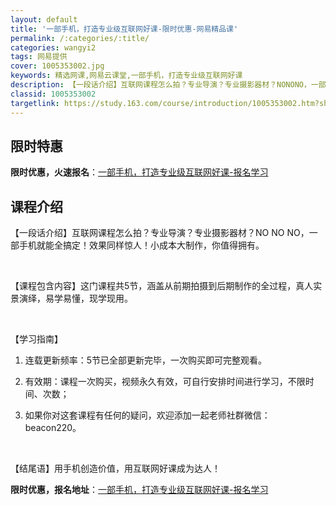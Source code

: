 ```yaml
---
layout: default
title: '一部手机，打造专业级互联网好课-限时优惠-网易精品课'
permalink: /:categories/:title/
categories: wangyi2
tags: 网易提供
cover: 1005353002.jpg
keywords: 精选网课,网易云课堂,一部手机，打造专业级互联网好课
description: 【一段话介绍】互联网课程怎么拍？专业导演？专业摄影器材？NONONO，一部手机就能全搞定！效果同样惊人！小成本大制作，你
classid: 1005353002
targetlink: https://study.163.com/course/introduction/1005353002.htm?share=1&shareId=1025206652&utm_campaign=share&utm_medium=iphoneShare&utm_source=&utm_u=1025206652
---
```


## 限时特惠

**限时优惠，火速报名**：[一部手机，打造专业级互联网好课-报名学习](https://study.163.com/course/introduction/1005353002.htm?share=1&shareId=1025206652&utm_campaign=share&utm_medium=iphoneShare&utm_source=&utm_u=1025206652)

## 课程介绍

【一段话介绍】互联网课程怎么拍？专业导演？专业摄影器材？NO NO NO，一部手机就能全搞定！效果同样惊人！小成本大制作，你值得拥有。

 

【课程包含内容】这门课程共5节，涵盖从前期拍摄到后期制作的全过程，真人实景演绎，易学易懂，现学现用。

 

【学习指南】

1. 连载更新频率：5节已全部更新完毕，一次购买即可完整观看。

2. 有效期：课程一次购买，视频永久有效，可自行安排时间进行学习，不限时间、次数；

3. 如果你对这套课程有任何的疑问，欢迎添加一起老师社群微信：beacon220。

 

【结尾语】用手机创造价值，用互联网好课成为达人！

**限时优惠，报名地址**：[一部手机，打造专业级互联网好课-报名学习](https://study.163.com/course/introduction/1005353002.htm?share=1&shareId=1025206652&utm_campaign=share&utm_medium=iphoneShare&utm_source=&utm_u=1025206652)

